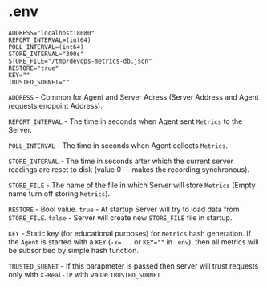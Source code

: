 # .env

```
ADDRESS="localhost:8080"
REPORT_INTERVAL=(int64)
POLL_INTERVAL=(int64)
STORE_INTERVAL="300s"
STORE_FILE="/tmp/devops-metrics-db.json"
RESTORE="true"
KEY=""
TRUSTED_SUBNET=""
```

`ADDRESS` - Common for Agent and Server Adress (Server Address and Agent requests endpoint Address).

`REPORT_INTERVAL` - The time in seconds when Agent sent `Metrics` to the Server.

`POLL_INTERVAL` - The time in seconds when Agent collects `Metrics`.

`STORE_INTERVAL` - The time in seconds after which the current server readings are reset to disk
(value 0 — makes the recording synchronous).

`STORE_FILE` - The name of the file in which Server will store `Metrics` (Empty name turn off storing `Metrics`).

`RESTORE` - Bool value. `true` - At startup Server will try to load data from `STORE_FILE`. `false` - Server will create new `STORE_FILE` file in startup.

`KEY` - Static key (for educational purposes) for `Metrics` hash generation.
If the `Agent` is started with a `KEY` (`-k=...` or `KEY=""` in `.env`), then all metrics will be subscribed
by simple hash function.

`TRUSTED_SUBNET` - If this parapmeter is passed then server will trust requests only with `X-Real-IP` with value `TRUSTED_SUBNET`
